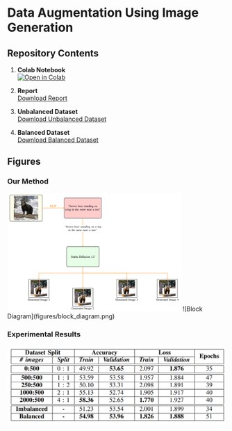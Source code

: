# Data Augmentation Using Image Generation

## Repository Contents

1. **Colab Notebook**  
   [![Open in Colab](https://colab.research.google.com/assets/colab-badge.svg)](https://colab.research.google.com/drive/12AAMlu409uS278zjksbPqfofnJIKU7cH?usp=sharing)
   
2. **Report**  
   [Download Report](https://drive.google.com/file/d/132escLz_4e7LtyQ1XTn06M7V8itDYumT/view?usp=sharing)

3. **Unbalanced Dataset**  
   [Download Unbalanced Dataset](https://drive.google.com/file/d/1tvw_OuokEJ5XGEWY5QWjOP-fwm3MHFtI/view?usp=drive_link)

4. **Balanced Dataset**  
   [Download Balanced Dataset](https://drive.google.com/file/d/17AtQqRNWY3O300ZiGTV0-b_hgqj9M8Z8/view?usp=drive_link)

## Figures

### Our Method
<img src="figures/block_diagram.png" alt="Block Diagram" width="400"/>
![Block Diagram](figures/block_diagram.png)

### Experimental Results
![Expermental Results](figures/results.png)


